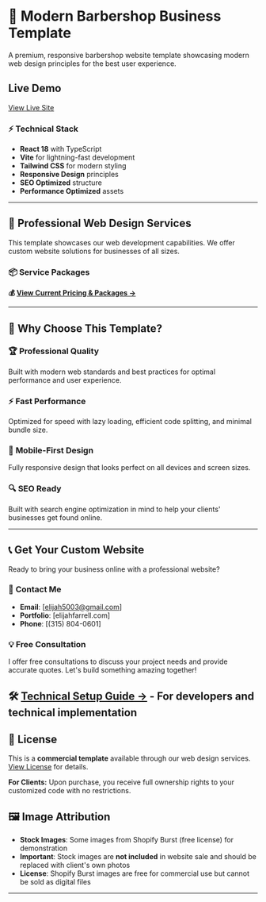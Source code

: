 # 💈 Modern Barbershop Business Template

A premium, responsive barbershop website template showcasing modern web design principles for the best user experience. 

## **Live Demo**
[View Live Site](#https://elijah-farrell.github.io/barbershop-template/)

### ⚡ **Technical Stack**
- **React 18** with TypeScript
- **Vite** for lightning-fast development
- **Tailwind CSS** for modern styling
- **Responsive Design** principles
- **SEO Optimized** structure
- **Performance Optimized** assets 

---

## 💼 **Professional Web Design Services**

This template showcases our web development capabilities. We offer custom website solutions for businesses of all sizes.

### 📦 **Service Packages**

**💰 [View Current Pricing & Packages →]()**

---

## 💼 **Why Choose This Template?**

### 🏆 **Professional Quality**
Built with modern web standards and best practices for optimal performance and user experience.

### ⚡ **Fast Performance**
Optimized for speed with lazy loading, efficient code splitting, and minimal bundle size.

### 📱 **Mobile-First Design**
Fully responsive design that looks perfect on all devices and screen sizes.

### 🔍 **SEO Ready**
Built with search engine optimization in mind to help your clients' businesses get found online.

---

## 📞 **Get Your Custom Website**

Ready to bring your business online with a professional website?

### 💬 **Contact Me**
- **Email**: [elijah5003@gmail.com]
- **Portfolio**: [elijahfarrell.com]
- **Phone**: [(315) 804-0601]

### 💡 **Free Consultation**
I offer free consultations to discuss your project needs and provide accurate quotes. Let's build something amazing together!

**🛠️ [Technical Setup Guide →](SETUP.md)** - For developers and technical implementation
---

## 📄 **License**

This is a **commercial template** available through our web design services. [View License](LICENSE) for details.

**For Clients:** Upon purchase, you receive full ownership rights to your customized code with no restrictions.

## 🖼️ **Image Attribution**

- **Stock Images**: Some images from Shopify Burst (free license) for demonstration
- **Important**: Stock images are **not included** in website sale and should be replaced with client's own photos
- **License**: Shopify Burst images are free for commercial use but cannot be sold as digital files

---
